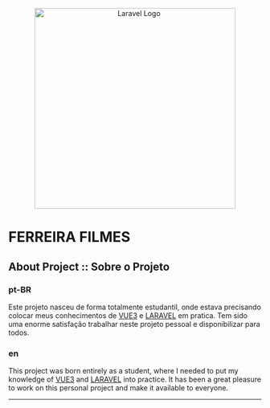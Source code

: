 <p align="center"><img src="https://media3.giphy.com/media/sJ1YZPymqTzvOe9vzY/giphy.gif" width="400" alt="Laravel Logo"></p>
<p align="center">
<h1>
    FERREIRA FILMES
</h1>
</p>


## About Project :: Sobre o Projeto

### pt-BR

Este projeto nasceu de forma totalmente estudantil, onde estava precisando colocar meus conhecimentos de [VUE3](https://vuejs.org/) e [LARAVEL](https://laravel.com/docs/) em pratica. Tem sido uma enorme satisfação trabalhar neste projeto pessoal e disponibilizar para todos.


### en

This project was born entirely as a student, where I needed to put my knowledge of [VUE3](https://vuejs.org/) and [LARAVEL](https://laravel.com/docs/) into practice. It has been a great pleasure to work on this personal project and make it available to everyone.

---
## 
